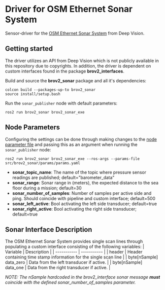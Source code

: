# Driver for OSM Ethernet Sonar System
Sensor-driver for the [OSM Ethernet Sonar System](https://deepvision.se/products/oem-sonar-modules/) from Deep Vision.

## Getting started
The driver utilizes an API from Deep Vision which is not publicly available in this repository due to copyrights. In addition, the driver is dependent on custom interfaces found in the package **brov2_interfaces**.

Build and source the **brov2_sonar** package and all it's dependencies:
```
colcon build --packages-up-to brov2_sonar
source install/setup.bash
```
Run the `sonar_publisher` node with default parameters:
```
ros2 run brov2_sonar brov2_sonar_exe
```

## Node Parameters
Configuring the settings can be done through making changes to the [node parameter file](params/params.yaml) and passing this as an argument when running the `sonar_publisher` node:
```
ros2 run brov2_sonar brov2_sonar_exe --ros-args --params-file src/brov2_sonar/params/params.yaml
```
* **sonar_topic_name**: The name of the topic where pressure sensor readings are published; default="barometer_data"
* **sonar_range**: Sonar range in (meters), the expected distance to the sea floor during a mission; default=30
* **sonar_number_of_samples**: Number of samples per active side and ping. Should coincide with pipeline and custom interface; default=500
* **sonar_left_active**: Bool activating the left side transducer; default=true
* **sonar_right_active**: Bool activating the right side transducer; default=true

## Sonar Interface Description
The OSM Ethernet Sonar System provides single scan lines through populating a custom interface consisting of the following variables:
| Variable      | Description |
| -----------   | ----------- |
| header                          | Header containing time stamp information for the single scan line       |
| byte[nSample] data_zero         | Data from the left transducer if active.                                |
| byte[nSample] data_one          | Data from the right transducer if active.                               |

*NOTE: The nSample hardcoded in the brov2_interface sonar message **must** coincide with the defined sonar_number_of_samples parameter.*